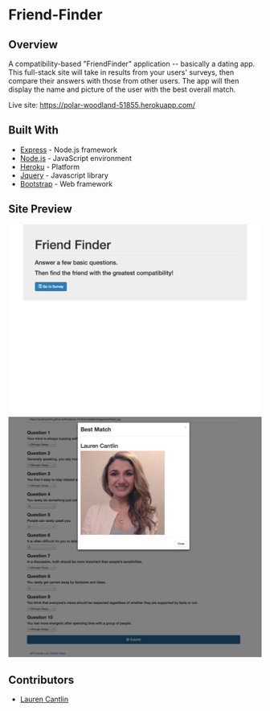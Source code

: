 # Friend-Finder
## Overview
A compatibility-based "FriendFinder" application -- basically a dating app. This full-stack site will take in results from your users' surveys, then compare their answers with those from other users. The app will then display the name and picture of the user with the best overall match.

Live site: https://polar-woodland-51855.herokuapp.com/

## Built With
* [Express]() - Node.js framework
* [Node.js]() - JavaScript environment
* [Heroku]() - Platform
* [Jquery](https://jquery.com/) - Javascript library
* [Bootstrap](https://getbootstrap.com/docs/3.3/) - Web framework

## Site Preview
![homepage](https://github.com/laurencantlin/Friend-Finder/blob/master/FireShot%20Capture%2018%20-%20Home%20-%20https___polar-woodland-51855.herokuapp.com_.png?raw=true)
![survey page](https://github.com/laurencantlin/Friend-Finder/blob/master/FireShot%20Capture%2021%20-%20FriendFinder%20-%20https___friend-finder-fsf.herokuapp.com_survey.png?raw=true)


## Contributors
* [Lauren Cantlin](https://github.com/laurencantlin)